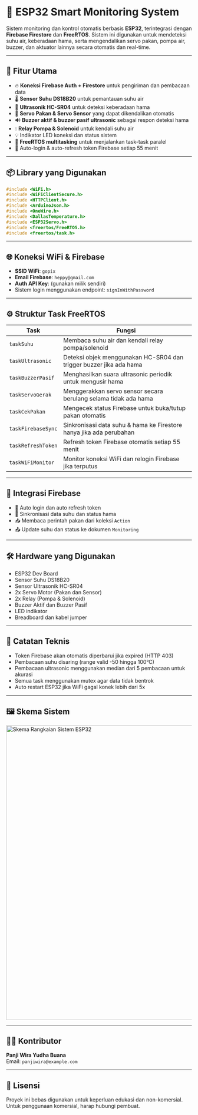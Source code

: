 # 🔧 ESP32 Smart Monitoring System

Sistem monitoring dan kontrol otomatis berbasis **ESP32**, terintegrasi dengan **Firebase Firestore** dan **FreeRTOS**. Sistem ini digunakan untuk mendeteksi suhu air, keberadaan hama, serta mengendalikan servo pakan, pompa air, buzzer, dan aktuator lainnya secara otomatis dan real-time.

---

## 🚀 Fitur Utama

- 🔥 **Koneksi Firebase Auth + Firestore** untuk pengiriman dan pembacaan data  
- 🌡️ **Sensor Suhu DS18B20** untuk pemantauan suhu air  
- 📡 **Ultrasonik HC-SR04** untuk deteksi keberadaan hama  
- 🤖 **Servo Pakan & Servo Sensor** yang dapat dikendalikan otomatis  
- 🔊 **Buzzer aktif & buzzer pasif ultrasonic** sebagai respon deteksi hama  
- 💧 **Relay Pompa & Solenoid** untuk kendali suhu air  
- 💡 Indikator LED koneksi dan status sistem  
- 🔄 **FreeRTOS multitasking** untuk menjalankan task-task paralel  
- 🔐 Auto-login & auto-refresh token Firebase setiap 55 menit  

---

## 📦 Library yang Digunakan

```cpp
#include <WiFi.h>
#include <WiFiClientSecure.h>
#include <HTTPClient.h>
#include <ArduinoJson.h>
#include <OneWire.h>
#include <DallasTemperature.h>
#include <ESP32Servo.h>
#include <freertos/FreeRTOS.h>
#include <freertos/task.h>
```

---

## 🌐 Koneksi WiFi & Firebase

- **SSID WiFi**: `gopix`  
- **Email Firebase**: `heppy@gmail.com`  
- **Auth API Key**: (gunakan milik sendiri)  
- Sistem login menggunakan endpoint: `signInWithPassword`

---

## ⚙️ Struktur Task FreeRTOS

| Task               | Fungsi                                                                 |
|--------------------|------------------------------------------------------------------------|
| `taskSuhu`          | Membaca suhu air dan kendali relay pompa/solenoid                      |
| `taskUltrasonic`    | Deteksi objek menggunakan HC-SR04 dan trigger buzzer jika ada hama     |
| `taskBuzzerPasif`   | Menghasilkan suara ultrasonic periodik untuk mengusir hama             |
| `taskServoGerak`    | Menggerakkan servo sensor secara berulang selama tidak ada hama        |
| `taskCekPakan`      | Mengecek status Firebase untuk buka/tutup pakan otomatis               |
| `taskFirebaseSync`  | Sinkronisasi data suhu & hama ke Firestore hanya jika ada perubahan    |
| `taskRefreshToken`  | Refresh token Firebase otomatis setiap 55 menit                        |
| `taskWiFiMonitor`   | Monitor koneksi WiFi dan relogin Firebase jika terputus                |

---

## 📡 Integrasi Firebase

- 🔄 Auto login dan auto refresh token  
- 🔁 Sinkronisasi data suhu dan status hama  
- 📥 Membaca perintah pakan dari koleksi `Action`  
- 📤 Update suhu dan status ke dokumen `Monitoring`  

---

## 🛠️ Hardware yang Digunakan

- ESP32 Dev Board  
- Sensor Suhu DS18B20  
- Sensor Ultrasonik HC-SR04  
- 2x Servo Motor (Pakan dan Sensor)  
- 2x Relay (Pompa & Solenoid)  
- Buzzer Aktif dan Buzzer Pasif  
- LED indikator  
- Breadboard dan kabel jumper  

---

## 🧠 Catatan Teknis

- Token Firebase akan otomatis diperbarui jika expired (HTTP 403)  
- Pembacaan suhu disaring (range valid -50 hingga 100°C)  
- Pembacaan ultrasonic menggunakan median dari 5 pembacaan untuk akurasi  
- Semua task menggunakan mutex agar data tidak bentrok  
- Auto restart ESP32 jika WiFi gagal konek lebih dari 5x  

---

## 🖼️ Skema Sistem

<img src="./skema.png" alt="Skema Rangkaian Sistem ESP32" width="800"/>

---

## 👨‍💻 Kontributor

**Panji Wira Yudha Buana**  
Email: `panjiwira@example.com`

---

## 📄 Lisensi

Proyek ini bebas digunakan untuk keperluan edukasi dan non-komersial. Untuk penggunaan komersial, harap hubungi pembuat.
